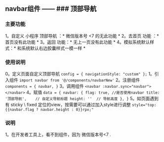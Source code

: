 ## navbar组件 —— ### 顶部导航
### 主要功能
1。自定义 小程序 顶部导航 ：* 微信版本号 <7 的无此功能 *
2。去首页 功能 ：* 首页没有此功能 *
3。返回 功能：* 无上一页没有此功能 *
4。模拟系统默认样式：* 和系统默认右边胶囊样式一模一样 *
### 使用说明
0。定义页面自定义顶部导航
`config = { navigationStyle: "custom" };`
1。引入组件
`import navbar from '@/components/navbarNew'`
2。注册组件
`components = {	navbar, }`
3。调用组件
`<navbar :navbar.sync="navbar"></navbar>`
4。赋值
`
data = {
		navbar: {
			flag: true, //是否使用navbar
      title: '顶部导航',	// 自定义导航标题
     	height: ''	// 导航高度
    },
}
`
5。如页面遇到有 sticky \ fixed 定位的view，按需要可以通过加入style进行调整
`style="top: {{navbar.flag ? navbar.height : 0}}rpx;"`
### 说明
1。在开发者工具上，看不到组件，因为 微信版本号<7 .
